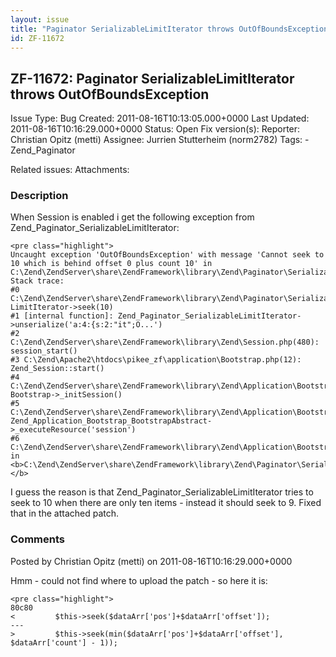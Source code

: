 ```yaml
---
layout: issue
title: "Paginator SerializableLimitIterator throws OutOfBoundsException"
id: ZF-11672
---
```


ZF-11672: Paginator SerializableLimitIterator throws OutOfBoundsException
-------------------------------------------------------------------------

 Issue Type: Bug Created: 2011-08-16T10:13:05.000+0000 Last Updated: 2011-08-16T10:16:29.000+0000 Status: Open Fix version(s): 
 Reporter:  Christian Opitz (metti)  Assignee:  Jurrien Stutterheim (norm2782)  Tags: - Zend\_Paginator
 
 Related issues: 
 Attachments: 
### Description

When Session is enabled i get the following exception from Zend\_Paginator\_SerializableLimitIterator:

 
    <pre class="highlight">
    Uncaught exception 'OutOfBoundsException' with message 'Cannot seek to 10 which is behind offset 0 plus count 10' in C:\Zend\ZendServer\share\ZendFramework\library\Zend\Paginator\SerializableLimitIterator.php:80
    Stack trace:
    #0 C:\Zend\ZendServer\share\ZendFramework\library\Zend\Paginator\SerializableLimitIterator.php(80): LimitIterator->seek(10)
    #1 [internal function]: Zend_Paginator_SerializableLimitIterator->unserialize('a:4:{s:2:"it";O...')
    #2 C:\Zend\ZendServer\share\ZendFramework\library\Zend\Session.php(480): session_start()
    #3 C:\Zend\Apache2\htdocs\pikee_zf\application\Bootstrap.php(12): Zend_Session::start()
    #4 C:\Zend\ZendServer\share\ZendFramework\library\Zend\Application\Bootstrap\BootstrapAbstract.php(667): Bootstrap->_initSession()
    #5 C:\Zend\ZendServer\share\ZendFramework\library\Zend\Application\Bootstrap\BootstrapAbstract.php(620): Zend_Application_Bootstrap_BootstrapAbstract->_executeResource('session')
    #6 C:\Zend\ZendServer\share\ZendFramework\library\Zend\Application\Bootstrap\BootstrapAb in <b>C:\Zend\ZendServer\share\ZendFramework\library\Zend\Paginator\SerializableLimitIterator.php
    </b>

I guess the reason is that Zend\_Paginator\_SerializableLimitIterator tries to seek to 10 when there are only ten items - instead it should seek to 9. Fixed that in the attached patch.

 

 

### Comments

Posted by Christian Opitz (metti) on 2011-08-16T10:16:29.000+0000

Hmm - could not find where to upload the patch - so here it is:

 
    <pre class="highlight">
    80c80
    <         $this->seek($dataArr['pos']+$dataArr['offset']);
    ---
    >         $this->seek(min($dataArr['pos']+$dataArr['offset'], $dataArr['count'] - 1));


 

 